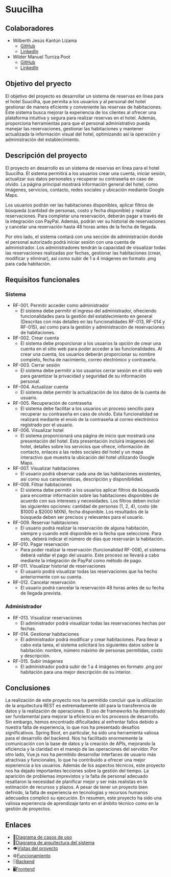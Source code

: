 # Suucilha

## Colaboradores
- Wilberth Jesús Kantún Lizama
  - [GitHub](https://github.com/WilberthKantun) 
  - [LinkedIn](https://www.linkedin.com/in/wilberth-kant%C3%BAn-7a4470240/) 
- Wilder Manuel Turriza Poot 
  - [GitHub](https://github.com/WilderTurriza)
  - [LinkedIn](https://www.linkedin.com/in/wilder-turriza/)

## Objetivo del pryecto

El objetivo del proyecto es desarrollar un sistema de reservas en línea para el hotel Suucilha, que permita a los usuarios y al personal del hotel gestionar de manera eficiente y conveniente las reservas de habitaciones. Este sistema busca mejorar la experiencia de los clientes al ofrecer una plataforma intuitiva y segura para realizar reservas en el hotel. Además, proporciona herramientas para que el personal administrativo pueda manejar las reservaciones, gestionar las habitaciones y mantener actualizada la información visual del hotel, optimizando así la operación y administración del establecimiento.

## Descripción del proyecto

El proyecto en desarrollo es un sistema de reservas en línea para el hotel Suucilha. El sistema permitirá a los usuarios crear una cuenta, iniciar sesión, actualizar sus datos personales y recuperar su contraseña en caso de olvido. La página principal mostrará información general del hotel, como imágenes, servicios, contacto, redes sociales y ubicación mediante Google Maps.

Los usuarios podrán ver las habitaciones disponibles, aplicar filtros de búsqueda (cantidad de personas, costo y fecha disponible) y realizar reservaciones. Para completar una reservación, deberán pagar a través de la integración con PayPal. Además, podrán ver su historial de reservaciones y cancelar una reservación hasta 48 horas antes de la fecha de llegada.

Por otro lado, el sistema contará con una sección de administración donde el personal autorizado podrá iniciar sesión con una cuenta de administrador. Los administradores tendrán la capacidad de visualizar todas las reservaciones realizadas por fechas, gestionar las habitaciones (crear, modificar y eliminar), así como subir de 1 a 4 imágenes en formato .png para cada habitación.

## Requisitos funcionales
### Sistema
- RF-001. Permitir acceder como administrador
  - El sistema debe permitir el ingreso del administrador, ofreciendo funcionalidades para la gestión del establecimiento en general (Descritas con más detalles en las funcionalidades RF-013, RF-014 y RF-015), así como para la gestión y administración de reservaciones de habitaciones.
- RF-002. Crear cuenta
  - El sistema debe proporcionar a los usuarios la opción de crear una cuenta en el sitio web para poder acceder a las funcionalidades. Al crear una cuenta, los usuarios deberán proporcionar su nombre completo, fecha de nacimiento, correo electrónico y contraseña.
- RF-003. Cerrar sesión
   - El sistema debe permitir a los usuarios cerrar sesión en el sitio web para garantizar la privacidad y seguridad de su información personal.
- RF-004. Actualizar cuenta
   - El sistema debe permitir la actualización de los datos de la cuenta de usuario.
- RF-005. Recuperación de contraseña
   - El sistema debe facilitar a los usuarios un proceso sencillo para recuperar su contraseña en caso de olvido. Esta funcionalidad se realizará mediante el envío de la contraseña al correo electrónico registrado por el usuario.
- RF-006. Visualizar hotel
   - El sistema proporcionará una página de inicio que mostrará una presentación del hotel. Esta presentación incluirá imágenes del hotel, detalles sobre los servicios que ofrece, información de contacto, enlaces a las redes sociales del hotel y un mapa interactivo que muestra la ubicación del hotel utilizando Google Maps.
- RF-007. Visualizar habitaciones
   - El usuario podrá observar cada una de las habitaciones existentes, así como sus características, descripción y disponibilidad.
- RF-008. Filtrar habitaciones
  - El sistema debe permitir a los usuarios aplicar filtros de búsqueda para encontrar información sobre las habitaciones disponibles de acuerdo con sus intereses y necesidades. Los filtros deben incluir las siguientes opciones: cantidad de personas (1, 2, 4), costo (de $1000 a $2000 MXN), fecha disponible. Los resultados de la búsqueda deben ser precisos y relevantes para el usuario.
- RF-009. Reservar habitaciones
  - El usuario podrá realizar la reservación de alguna habitación, siempre y cuando esté disponible en la fecha que seleccione. Para esto, deberá indicar el número de días que reservarán la habitación.
- RF-010. Pagar reservación
  - Para poder realizar la reservación (funcionalidad RF-008), el sistema deberá validar el pago del usuario. Este proceso se llevará a cabo mediante la integración de PayPal como método de pago.
- RF-011. Visualizar historial de reservaciones
  - El usuario podrá visualizar todas las reservaciones que ha hecho anteriormente con su cuenta. 
- RF-012. Cancelar reservación
  - El usuario podrá cancelar la reservación 48 horas antes de su fecha de llegada prevista.
### Administrador
- RF-013. Visualizar reservaciones
  - El administrador podrá visualizar todas las reservaciones hechas por fechas. 
- RF-014. Gestionar habitaciones
  - El administrador podrá modificar y crear habitaciones. Para llevar a cabo esta tarea, el sistema solicitará los siguientes datos sobre la habitación: nombre, número máximo de personas permitidas, costo y descripción.
- RF-015. Subir imágenes
  - El administrador podrá subir de 1 a 4 imágenes en formato .png por habitación para una mejor descripción de su interior.

## Conclusiones
La realización de este proyecto nos ha permitido concluir que la utilización de la arquitectura REST es extremadamente útil para la transferencia de datos y la realización de operaciones. El uso de frameworks ha demostrado ser fundamental para mejorar la eficiencia en los procesos de desarrollo. Sin embargo, hemos encontrado dificultades al enfrentar fallos debido a nuestra falta de experiencia, lo que nos ha presentado desafíos significativos.
Spring Boot, en particular, ha sido una herramienta valiosa para el desarrollo del backend. Nos ha facilitado enormemente la comunicación con la base de datos y la creación de APIs, mejorando la eficiencia y la claridad en el manejo de las operaciones del servidor. Por otro lado, Vue.js nos ha permitido desarrollar interfaces de usuario más atractivas y funcionales, lo que ha contribuido a ofrecer una mejor experiencia a los usuarios.
Además de los aspectos técnicos, este proyecto nos ha dejado importantes lecciones sobre la gestión del tiempo. La aparición de problemas imprevistos y la falta de personal adecuado resaltaron la necesidad de planificar mejor y ser más realistas en la estimación de recursos y plazos. A pesar de tener un proyecto bien definido, la falta de experiencia en tecnologías y recursos humanos adecuados complicó su ejecución. En resumen, este proyecto ha sido una valiosa experiencia de aprendizaje tanto en el ámbito técnico como en la gestión de proyectos.

## Enlaces

- 📄[Diagrama de casos de uso](https://github.com/WilberthKantun/suucilha/assets/91703671/98d27afc-60ef-4d72-a179-c17287ad3d73)
- 📄[Diagrama de arquitectura del sistema](https://github.com/WilberthKantun/suucilha/assets/91703671/ccd5241b-74fb-4406-8454-2667ccf69c60)
- 👁️[Vistas del proyecto](https://www.figma.com/file/s0qiAiUykWXrqAIbV1AL9c/Untitled?type=design&node-id=0%3A1&mode=design&t=l4ZJP74EuBgggAQE-1)
- ⚙️[Funcionamiento](https://github.com/WilberthKantun/suucilha/tree/main/funcionamiento)
- 🗄️[Backend](https://github.com/WilderTurriza/Suucilha-backend)
- 🖥️[Frontend](https://github.com/WilberthKantun/suucilha)
